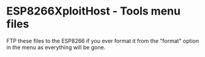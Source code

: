 ESP8266XploitHost - Tools menu files
====================================

FTP these files to the ESP8266 if you ever format it from the "format" option in the menu as everything will be gone.

